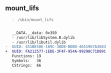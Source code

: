 ## mount_lifs

> `/sbin/mount_lifs`

```diff

   __DATA.__data: 0x350
   - /usr/lib/libSystem.B.dylib
   - /usr/lib/libutil.dylib
-  UUID: 451BE58E-189C-38DB-BDBD-4651967A3683
+  UUID: FA212577-1EDE-3F4F-954A-99298C71D89C
   Functions: 19
   Symbols:   36
   CStrings:  66

```
